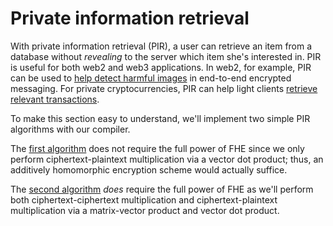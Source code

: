 # Private information retrieval
With private information retrieval (PIR), a user can retrieve an item from a database without *revealing* to the server which item she's interested in. PIR is useful for both web2 and web3 applications. In web2, for example, PIR can be used to [help detect harmful images](https://www.usenix.org/system/files/sec21summer_kulshrestha.pdf) in end-to-end encrypted messaging. For private cryptocurrencies, PIR can help light clients [retrieve relevant transactions](https://eprint.iacr.org/2021/1256.pdf).

To make this section easy to understand, we'll implement two simple PIR algorithms with our compiler.

The [first algorithm](./pir_simple.md) does not require the full power of FHE since we only perform ciphertext-plaintext multiplication via a vector dot product; thus, an additively homomorphic encryption scheme would actually suffice.

The [second algorithm](./pir_matrix.md) *does* require the full power of FHE as we'll perform both ciphertext-ciphertext multiplication and ciphertext-plaintext multiplication via a matrix-vector product and vector dot product.


